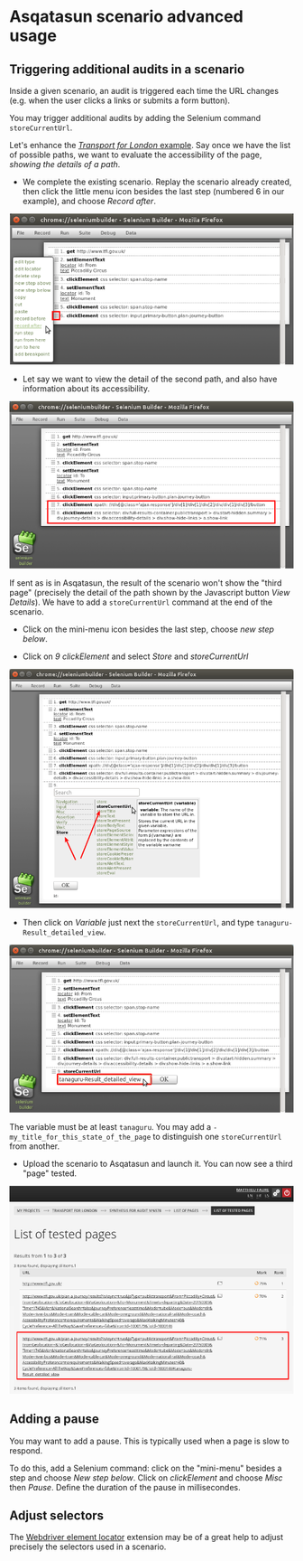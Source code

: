 # Asqatasun scenario advanced usage

## Triggering additional audits in a scenario

Inside a given scenario, an audit is triggered each time the URL changes (e.g. when
the user clicks a links or submits a form button).

You may trigger additional audits by adding the Selenium command `storeCurrentUrl`.

Let's enhance the [*Transport for London* example](userdoc-04-scenario-audit.md).
Say once we have the list of possible paths, we want to evaluate the accessibility
of the page, *showing the details of a path*.

* We complete the existing scenario. Replay the scenario already created, then click
the little menu icon besides the last step (numbered 6 in our example), and
choose *Record after*.

![](Images/screenshot_20150309_ASQATASUN_SCENARIO_step_L_EXTENDED_record_after.png)

* Let say we want to view the detail of the second path, and also have information
about its accessibility. 

![](Images/screenshot_20150309_ASQATASUN_SCENARIO_step_M_EXTENDED_added_steps.png)

If sent as is in Asqatasun, the result of the scenario won't show the "third page"
(precisely the detail of the path shown by the Javascript button *View Details*).
We have to add a `storeCurrentUrl` command at the end of the scenario.

* Click on the mini-menu icon besides the last step, choose *new step below*.

* Click on *9 clickElement* and select *Store* and *storeCurrentUrl*

![](Images/screenshot_20150309_ASQATASUN_SCENARIO_step_N_EXTENDED_storeCurrentUrl.png)

* Then click on *Variable* just next the `storeCurrentUrl`, and type `tanaguru-Result_detailed_view`.

![](Images/screenshot_20150309_ASQATASUN_SCENARIO_step_O_EXTENDED_storeCurrentUrl_variable.png)

The variable must be at least `tanaguru`. You may add a `-my_title_for_this_state_of_the_page`
to distinguish one `storeCurrentUrl` from another. 

* Upload the scenario to Asqatasun and launch it. You can now see a third "page" tested.

![](Images/screenshot_20150309_ASQATASUN_SCENARIO_step_P_EXTENDED_List_of_URLs.png)

## Adding a pause

You may want to add a pause. This is typically used when a page is slow to respond.

To do this, add a Selenium command: click on the "mini-menu" besides a step and choose
*New step below*. Click on *clickElement* and choose *Misc* then *Pause*. Define
the duration of the pause in millisecondes.

## Adjust selectors

The [Webdriver element locator](https://addons.mozilla.org/en/firefox/addon/element-locator-for-webdriv/)
extension may be of a great help to adjust precisely the selectors used in a scenario.

